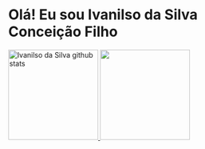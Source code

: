 <div>
  <h1>Olá! Eu sou Ivanilso da Silva Conceição Filho</h1>
  <a href="#"/>
  <img height="180rem" src="https://github-readme-stats.vercel.app/api?username=IvanilsoDaSilva&show_icons=true&count_private=true&theme=dark" alt="Ivanilso da Silva github stats"/> 
   <img height="180rem" src="https://github-readme-stats.vercel.app/api/top-langs/?username=IvanilsoDaSilva&layout=compact&theme=dark&hide_progress=true"/>
   </a>
   <!--<img src="https://github.com/rafaballerini/rafaballerini/blob/output/github-contribution-grid-snake.svg"/>-->
  
</div>


